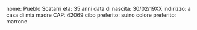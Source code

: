 nome: Pueblo Scatarri     età: 35 anni      data di nascita: 30/02/19XX     indirizzo: a casa di mia madre      CAP: 42069      cibo preferito: suino     colore preferito: marrone
